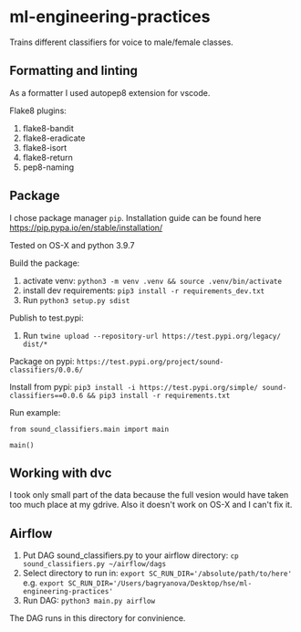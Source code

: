 # ml-engineering-practices

Trains different classifiers for voice to male/female classes.

## Formatting and linting

As a formatter I used autopep8 extension for vscode.

Flake8 plugins:
1. flake8-bandit
2. flake8-eradicate
3. flake8-isort
4. flake8-return
5. pep8-naming

## Package

I chose package manager `pip`. Installation guide can be found here https://pip.pypa.io/en/stable/installation/

Tested on OS-X and python 3.9.7

Build the package:
1. activate venv: `python3 -m venv .venv && source .venv/bin/activate`
2. install dev requirements: `pip3 install -r requirements_dev.txt`
3. Run `python3 setup.py sdist`

Publish to test.pypi:
1. Run `twine upload --repository-url https://test.pypi.org/legacy/ dist/*`

Package on pypi: `https://test.pypi.org/project/sound-classifiers/0.0.6/`

Install from pypi:
`pip3 install -i https://test.pypi.org/simple/ sound-classifiers==0.0.6 && pip3 install -r requirements.txt`

Run example:
```
from sound_classifiers.main import main

main()
```

## Working with dvc
I took only small part of the data because the full vesion would have taken too much place at my gdrive.
Also it doesn't work on OS-X and I can't fix it.


## Airflow
1. Put DAG sound_classifiers.py to your airflow directory: `cp sound_classifiers.py ~/airflow/dags`
2. Select directory to run in: `export SC_RUN_DIR='/absolute/path/to/here'` e.g. `export SC_RUN_DIR='/Users/bagryanova/Desktop/hse/ml-engineering-practices'`
3. Run DAG: `python3 main.py airflow`

The DAG runs in this directory for convinience.

